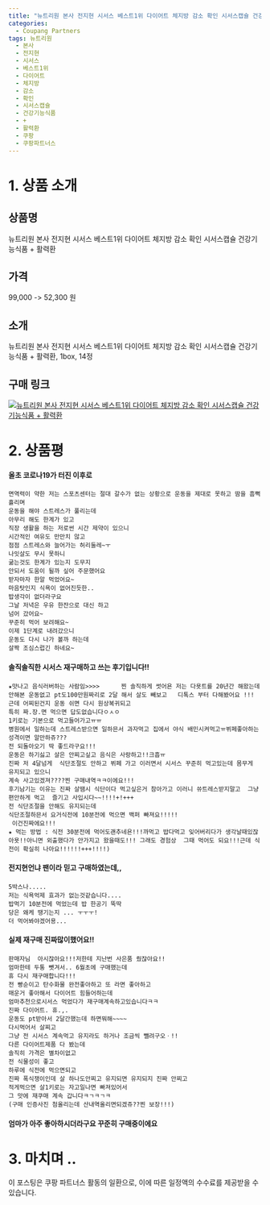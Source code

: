 ```yaml
---
title: "뉴트리원 본사 전지현 시서스 베스트1위 다이어트 체지방 감소 확인 시서스캡슐 건강기능식품 + 활력환"
categories:
  - Coupang Partners
tags: 뉴트리원
  - 본사
  - 전지현
  - 시서스
  - 베스트1위
  - 다이어트
  - 체지방
  - 감소
  - 확인
  - 시서스캡슐
  - 건강기능식품
  - +
  - 활력환
  - 쿠팡
  - 쿠팡파트너스
---
```

# 1. 상품 소개
## 상품명
뉴트리원 본사 전지현 시서스 베스트1위 다이어트 체지방 감소 확인 시서스캡슐 건강기능식품 + 활력환

## 가격
99,000 -> 52,300 원

## 소개
뉴트리원 본사 전지현 시서스 베스트1위 다이어트 체지방 감소 확인 시서스캡슐 건강기능식품 + 활력환, 1box, 14정

## 구매 링크
[![뉴트리원 본사 전지현 시서스 베스트1위 다이어트 체지방 감소 확인 시서스캡슐 건강기능식품 + 활력환](https://static.coupangcdn.com/image/affiliate/banner/5a20d529333312308df72e0668bd3ff1@2x.jpg)](https://coupa.ng/bOXc5z)
# 2. 상품평

#### 올초 코로나19가 터진 이후로
    면역력이 약한 저는 스포츠센터는 절대 갈수가 없는 상황으로 운동을 제대로 못하고 땀을 흠뻑 흘리며
    운동을 해야 스트레스가 풀리는데
    아무리 해도 한계가 있고
    직장 생활을 하는 저로썬 시간 제약이 있으니
    시간적인 여유도 만만치 않고
    점점 스트레스와 늘어가는 허리둘레~ㅜ
    나잇살도 무시 못하니
    굶는것도 한계가 있는지 도무지
    안되서 도움이 될까 싶어 주문했어요
    받자마자 한알 먹었어요~
    마음탓인지 식욕이 없어진듯한..
    밥생각이 없더라구요
    그날 저녁은 우유 한잔으로 대신 하고
    넘어 갔어요~
    꾸준히 먹어 보려해요~
    이제 1단계로 내려갔으니
    운동도 다시 나가 볼까 하는데
    살짝 조심스럽긴 하네요~

#### 솔직솔직한 시서스 재구매하고 쓰는 후기입니다!!
    ★맛나고 음식러버하는 사람임>>>>      찐 솔직하게 썻어욘 저는 다욧트를 20년간 해왔는데 안해본 운동없고 pt도100만원짜리로 2달 해서 살도 빼보고   디톡스 부터 다해봤어요 !!!
    근데 어찌된건지 운동 쉬면 다시 원상복귀되고
    특히 짜.장.면 먹으면 답도없습니다ㅇㅅㅇ
    1키로는 기본으로 먹고들어가고ㅠㅠ
    병원에서 일하는데 스트레스받으면 일하믄서 과자먹고 집에서 야식 배민시켜먹고ㅠ뷔페좋아하는 성격이면 알만하쥬???
    전 되돌아오기 딱 좋드라구요!!!
    운동은 하기싫고 살은 안찌고싶고 음식은 사랑하고!!크흡ㅠ
    진짜 저 4달넘게  식단조절도 안하고 뷔페 가고 이러면서 시서스 꾸준히 먹고있는데 몸무게 유지되고 있으니
    계속 사고있겠져????찐 구매내역ㅋㅋ이에요!!!
    후기남기는 이유는 진짜 살땜시 식단이다 먹고싶은거 참아가고 이러니 쓔트레스받지말고  그냥편안하게 먹고  즐기고 사입시다~~!!!!+!+++
    전 식단조절을 안해도 유지되는데
    식단조절하믄서 요거식전에 10분전에 먹으면 백퍼 빠져요!!!!!
     이건진짜에요!!!
    ★ 먹는 방법 : 식전 30분전에 먹어도괜추네욘!!!까먹고 밥다먹고 잊어버리다가 생각날때있잖아욧!!아니면 외출했다가 안가지고 왔을때도!!! 그래도 경험상  그때 먹어도 되요!!!근데 식전이 확실히 나아요!!!!!!+++!!!!)

#### 전지현언냐 팬이라 믿고 구매하였는데,,
    5박스나.....
    저는 식욕억제 효과가 없는것같습니다....
    밥먹기 10분전에 먹었는데 밥 한공기 뚝딱
    당은 왜케 땡기는지 ... ㅜㅜㅜ!
    더 먹어봐야겠어용...

#### 실제 재구매 진짜많이했어요!!
    판매자님  아시잖아요!!!저한테 지난번 사은품 줬잖아요!!
    엄마한테 두통 뺏겨서.. 6월초에 구매했는데
    휴 다시 재구매합니다!!!
    전 빵순이고 탄수화물 완전좋아하고 또 라면 좋아하고
    매운거 좋아해서 다이어트 힘들어하는데
    엄마추천으로시서스 먹었다가 재구매계속하고있습니다ㅋㅋ
    진짜 다이어트. 휴.,.
    운동도 pt받아서 2달간했는데 하면뭐해~~~~
    다시먹어서 살찌고
    그냥 전 시서스 계속먹고 유지라도 하거나 조금씩 뺄려구오ㆍ!!
    다른 다이어트제품 다 봤는데
    솔직히 가격은 별차이없고
    전 식물성이 좋고
    하루에 식전에 먹으면되고
    진짜 폭식쟁이인데 살 하나도안찌고 유지되면 유지되지 진짜 안찌고
    적게먹으면 살1키로는 자고일나면 빠져있어서
    그 맛에 재쿠매 계속 갑니다ㅋㄱㅋㄱㅋ
    (구매 인증사진 첨올리는데 산내역올리면되겠쥬??찐 보장!!!)

#### 엄마가 아주 좋아하시더라구요 꾸준히 구매중이에요

# 3. 마치며 ..
이 포스팅은 쿠팡 파트너스 활동의 일환으로, 이에 따른 일정액의 수수료를 제공받을 수 있습니다.
